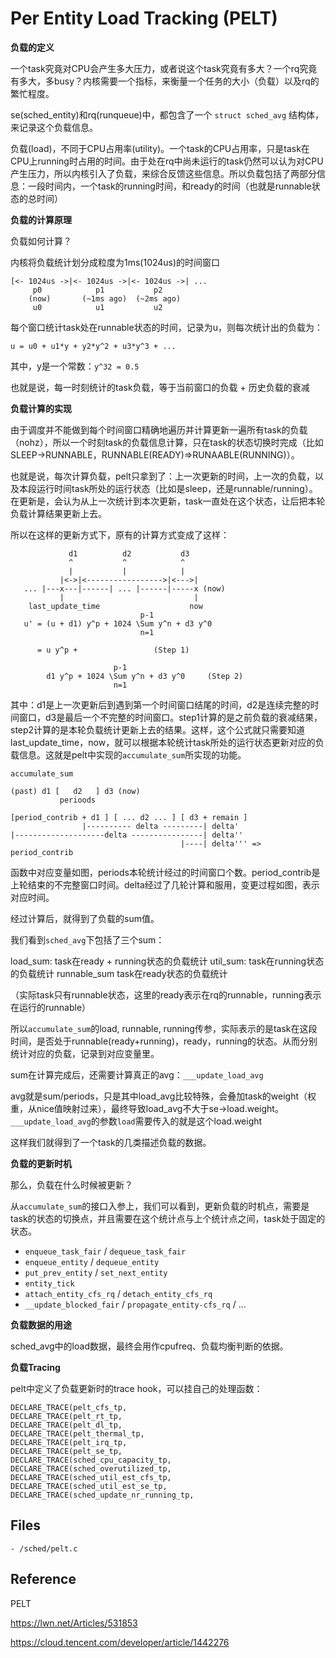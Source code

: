 # Per Entity Load Tracking (PELT)

**负载的定义**

一个task究竟对CPU会产生多大压力，或者说这个task究竟有多大？一个rq究竟有多大，多busy？内核需要一个指标，来衡量一个任务的大小（负载）以及rq的繁忙程度。

se(sched_entity)和rq(runqueue)中，都包含了一个 `struct sched_avg` 结构体，来记录这个负载信息。

负载(load)，不同于CPU占用率(utility)。一个task的CPU占用率，只是task在CPU上running时占用的时间。由于处在rq中尚未运行的task仍然可以认为对CPU产生压力，所以内核引入了负载，来综合反馈这些信息。所以负载包括了两部分信息：一段时间内，一个task的running时间，和ready的时间（也就是runnable状态的总时间）

**负载的计算原理**

负载如何计算？

内核将负载统计划分成粒度为1ms(1024us)的时间窗口

```
[<- 1024us ->|<- 1024us ->|<- 1024us ->| ...
     p0            p1           p2
    (now)       (~1ms ago)  (~2ms ago)
     u0            u1           u2
```

每个窗口统计task处在runnable状态的时间，记录为u，则每次统计出的负载为：

```
u = u0 + u1*y + y2*y^2 + u3*y^3 + ...
```

其中，y是一个常数：`y^32 = 0.5`

也就是说，每一时刻统计的task负载，等于当前窗口的负载 + 历史负载的衰减

**负载计算的实现**

由于调度并不能做到每个时间窗口精确地遍历并计算更新一遍所有task的负载（nohz），所以一个时刻task的负载信息计算，只在task的状态切换时完成（比如SLEEP->RUNNABLE，RUNNABLE(READY)=>RUNAABLE(RUNNING)）。

也就是说，每次计算负载，pelt只拿到了：上一次更新的时间，上一次的负载，以及本段运行时间task所处的运行状态（比如是sleep，还是runnable/running）。在更新是，会认为从上一次统计到本次更新，task一直处在这个状态，让后把本轮负载计算结果更新上去。

所以在这样的更新方式下，原有的计算方式变成了这样：

```
             d1          d2           d3
             ^           ^            ^
             |           |            |
           |<->|<----------------->|<--->|
   ... |---x---|------| ... |------|-----x (now)
           |                             |
    last_update_time                    now
                             p-1
   u' = (u + d1) y^p + 1024 \Sum y^n + d3 y^0
                             n=1
  
      = u y^p +					(Step 1)
  
                       p-1
        d1 y^p + 1024 \Sum y^n + d3 y^0		(Step 2)
                       n=1
```

其中：d1是上一次更新后到遇到第一个时间窗口结尾的时间，d2是连续完整的时间窗口，d3是最后一个不完整的时间窗口。step1计算的是之前负载的衰减结果，step2计算的是本轮负载统计更新上去的结果。这样，这个公式就只需要知道last_update_time，now，就可以根据本轮统计task所处的运行状态更新对应的负载信息。这就是pelt中实现的`accumulate_sum`所实现的功能。

`accumulate_sum`

```
(past) d1 [   d2   ] d3 (now)
           perioods

[period_contrib + d1 ] [ ... d2 ... ] [ d3 + remain ]
                |---------- delta ---------| delta'
|--------------------delta ----------------| delta''
                                      |----| delta''' => period_contrib
```

函数中对应变量如图，periods本轮统计经过的时间窗口个数。period_contrib是上轮结束的不完整窗口时间。delta经过了几轮计算和服用，变更过程如图，表示对应时间。

经过计算后，就得到了负载的sum值。

我们看到`sched_avg`下包括了三个sum：

load_sum:	task在ready + running状态的负载统计
util_sum:	task在running状态的负载统计
runnable_sum	task在ready状态的负载统计

（实际task只有runnable状态，这里的ready表示在rq的runnable，running表示在运行的runnable）

所以`accumulate_sum`的load, runnable, running传参，实际表示的是task在这段时间，是否处于runnable(ready+running)，ready，running的状态。从而分别统计对应的负载，记录到对应变量里。

sum在计算完成后，还需要计算真正的avg：`___update_load_avg`

avg就是sum/periods，只是其中load_avg比较特殊，会叠加task的weight（权重，从nice值映射过来），最终导致load_avg不大于se->load.weight。`___update_load_avg`的参数`load`需要传入的就是这个load.weight

这样我们就得到了一个task的几类描述负载的数据。

**负载的更新时机**

那么，负载在什么时候被更新？

从`accumulate_sum`的接口入参上，我们可以看到，更新负载的时机点，需要是task的状态的切换点，并且需要在这个统计点与上个统计点之间，task处于固定的状态。

- `enqueue_task_fair` / `dequeue_task_fair`
- `enqueue_entity` / `dequeue_entity`
- `put_prev_entity` / `set_next_entity`
- `entity_tick`
- `attach_entity_cfs_rq` / `detach_entity_cfs_rq`
- `__update_blocked_fair` / `propagate_entity-cfs_rq` / ...

**负载数据的用途**

sched_avg中的load数据，最终会用作cpufreq、负载均衡判断的依据。

**负载Tracing**

pelt中定义了负载更新时的trace hook，可以挂自己的处理函数：

```
DECLARE_TRACE(pelt_cfs_tp,
DECLARE_TRACE(pelt_rt_tp,
DECLARE_TRACE(pelt_dl_tp,
DECLARE_TRACE(pelt_thermal_tp,
DECLARE_TRACE(pelt_irq_tp,
DECLARE_TRACE(pelt_se_tp,
DECLARE_TRACE(sched_cpu_capacity_tp,
DECLARE_TRACE(sched_overutilized_tp,
DECLARE_TRACE(sched_util_est_cfs_tp,
DECLARE_TRACE(sched_util_est_se_tp,
DECLARE_TRACE(sched_update_nr_running_tp,
```

## Files

```
- /sched/pelt.c
```

## Reference

PELT

<https://lwn.net/Articles/531853>

<https://cloud.tencent.com/developer/article/1442276>